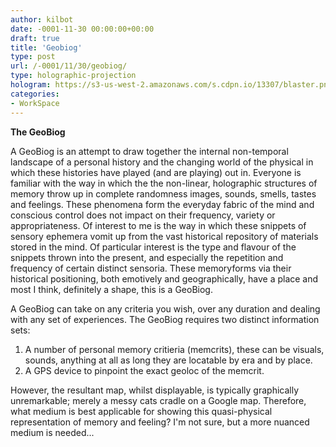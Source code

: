 ```yaml
---
author: kilbot
date: -0001-11-30 00:00:00+00:00
draft: true
title: 'Geobiog'
type: post
url: /-0001/11/30/geobiog/
type: holographic-projection
hologram: https://s3-us-west-2.amazonaws.com/s.cdpn.io/13307/blaster.png
categories:
- WorkSpace
---
```


**The GeoBiog**

A GeoBiog is an attempt to draw together the internal non-temporal landscape of a personal history and the changing world of the physical in which these histories have played (and are playing) out in. Everyone is familiar with the way in which the the non-linear, holographic structures of memory throw up in complete randomness images, sounds, smells, tastes and feelings. These phenomena form the everyday fabric of the mind and conscious control does not impact on their frequency, variety or appropriateness. Of interest to me is the way in which these snippets of sensory ephemera vomit up from the vast historical repository of materials stored in the mind. Of particular interest is the type and flavour of the snippets thrown into the present, and especially the repetition and frequency of certain distinct sensoria. These memoryforms via their historical positioning, both emotively and geographically, have a place and most I think, definitely a shape, this is a GeoBiog.

A GeoBiog can take on any criteria you wish, over any duration and dealing with any set of experiences. The GeoBiog requires two distinct information sets:

1. A number of personal memory critieria (memcrits), these can be visuals, sounds, anything at all as long they are locatable by era and by place.
2. A GPS device to pinpoint the exact geoloc of the memcrit.

However, the resultant map, whilst displayable, is typically graphically unremarkable; merely a messy cats cradle on a Google map. Therefore, what medium is best applicable for showing this quasi-physical representation of memory and feeling? I'm not sure, but a more nuanced medium is needed...
